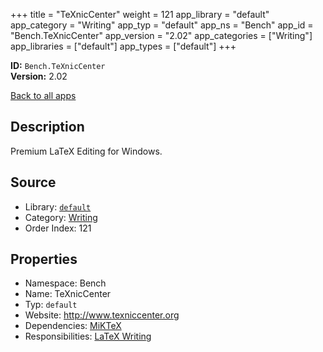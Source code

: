 ﻿+++
title = "TeXnicCenter"
weight = 121
app_library = "default"
app_category = "Writing"
app_typ = "default"
app_ns = "Bench"
app_id = "Bench.TeXnicCenter"
app_version = "2.02"
app_categories = ["Writing"]
app_libraries = ["default"]
app_types = ["default"]
+++

**ID:** `Bench.TeXnicCenter`  
**Version:** 2.02  
<!--more-->

[Back to all apps](/apps/)

## Description
Premium LaTeX Editing for Windows.

## Source

* Library: [`default`](/app_libraries/default)
* Category: [Writing](/app_categories/writing)
* Order Index: 121

## Properties

* Namespace: Bench
* Name: TeXnicCenter
* Typ: `default`
* Website: <http://www.texniccenter.org>
* Dependencies: [MiKTeX](/apps/Bench.MiKTeX)
* Responsibilities: [LaTeX Writing](/apps/Bench.Group.LaTeXWriting)

